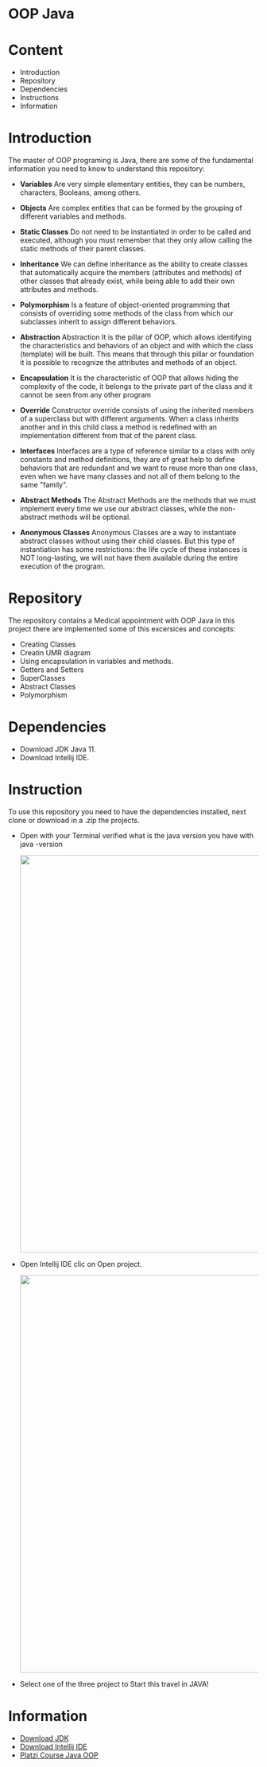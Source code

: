 # OOP Java
# Content
- Introduction
- Repository
- Dependencies
- Instructions
- Information

# Introduction

The master of OOP programing is Java, there are some of the fundamental information you need to know to understand this repository:

- **Variables** 
   Are very simple elementary entities, they can be numbers, characters, Booleans, among others.
- **Objects** 
   Are complex entities that can be formed by the grouping of different variables and methods.
 
- **Static Classes**
  Do not need to be instantiated in order to be called and executed, although you must remember that they only allow calling the static methods of their parent classes.
  
- **Inheritance**
  We can define inheritance as the ability to create classes that automatically acquire the members (attributes and methods) of other classes that already exist, while being able to add their own attributes and methods.
  
- **Polymorphism**
  Is a feature of object-oriented programming that consists of overriding some methods of the class from which our subclasses inherit to assign different behaviors.
  
- **Abstraction**
Abstraction It is the pillar of OOP, which allows identifying the characteristics and behaviors of an object and with which the class (template) will be built. This means that through this pillar or foundation it is possible to recognize the attributes and methods of an object. 

 - **Encapsulation**
  It is the characteristic of OOP that allows hiding the complexity of the code, it belongs to the private part of the class and it cannot be seen from any other program
  
- **Override**
  Constructor override consists of using the inherited members of a superclass but with different arguments.
When a class inherits another and in this child class a method is redefined with an implementation different from that of the parent class.

- **Interfaces**
  Interfaces are a type of reference similar to a class with only constants and method definitions, they are of great help to define behaviors that are redundant and we want to reuse more than one class, even when we have many classes and not all of them belong to the same "family".
  
- **Abstract Methods**
  The Abstract Methods are the methods that we must implement every time we use our abstract classes, while the non-abstract methods will be optional.
  
- **Anonymous Classes**
  Anonymous Classes are a way to instantiate abstract classes without using their child classes. But this type of instantiation has some restrictions: the life cycle of these instances is NOT long-lasting, we will not have them available during the entire execution of the program.

# Repository

The repository contains a Medical appointment with OOP Java in this project there are implemented some of this excersices and concepts:

- Creating Classes
- Creatin UMR diagram
- Using encapsulation in variables and methods.
- Getters and Setters
- SuperClasses
- Abstract Classes
- Polymorphism


# Dependencies

- Download JDK Java 11.
- Download Intellij IDE.
                                                                                            
# Instruction
To use this repository you need to have the dependencies installed, next clone or download in a .zip the projects.
- Open with your Terminal verified what is the java version you have with
         java -version 
     <div><img src ="https://i.insider.com/5e2f46d55bc79c3214122a92?width=1000&format=jpeg&auto=webp" width ="800px">  </div>                                                                                                                                                                                                                                                                                  
 - Open Intellij IDE clic on Open project.
   <div><img src ="https://vaadin.com/docs/latest/static/44aa85798d7510627ce48c5b38738da1/03979/welcome-screen.png" width ="800px">  </div>    
 
  - Select one of the three project to Start this travel in JAVA!                                                                                                      

# Information
- [Download JDK](https://openjdk.java.net/)
- [Download Intellij IDE](https://www.jetbrains.com/es-es/idea/download/#section=windows)
- [Platzi Course Java OOP](https://platzi.com/clases/java-oop/)

